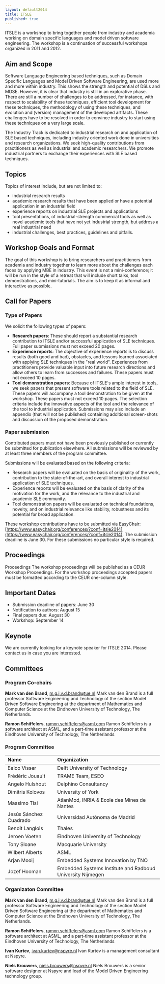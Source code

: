 ```yaml
---
layout: default2014
title: ITSLE
published: true
---
```


ITSLE is a workshop to bring together people from industry and academia working on domain specific languages and model driven software engineering. The workshop is a continuation of successful workshops organized in 2011 and 2012.

## Aim and Scope
Software Language Engineering based techniques, such as Domain Specific Languages and Model Driven Software Engineering, are used more and more within industry. This shows the strength and potential of DSLs and MDSE. However, it is clear that industry is still in an explorative phase. There are still a number of challenges to be addressed, for instance, with respect to scalability of these techniques, efficient tool development for these techniques, the methodology of using these techniques, and evolution and (version) management of the developed artifacts. These challenges have to be resolved in order to convince industry to start using these techniques on a very large scale.

The Industry Track is dedicated to industrial research on and application of SLE based techniques, including industry oriented work done in universities and research organizations. We seek high-quality contributions from practitioners as well as industrial and academic researchers. We promote industrial partners to exchange their experiences with SLE based techniques.

## Topics
Topics of interest include, but are not limited to:
- industrial research results
- academic research results that have been applied or have a potential application in an industrial field
- experience reports on industrial SLE projects and applications
- tool presentations, of industrial-strength commercial tools as well as novel academic tools that have not yet industrial strength, but address a real industrial need
- industrial challenges, best practices, guidelines and pitfalls.

## Workshop Goals and Format
The goal of this workshop is to bring researchers and practitioners from academia and industry together to learn more about the challenges each faces by applying MBE in industry. This event is not a mini-conference; it will be run in the style of a retreat that will include short talks, tool demonstrations, and mini-tutorials. The aim is to keep it as informal and interactive as possible.

## Call for Papers
### Type of Papers
We solicit the following types of papers:

- **Research papers**: These should report a substantial research contribution to ITSLE and/or successful application of SLE techniques. Full paper submissions must not exceed 20 pages.
- **Experience reports**: The objective of experience reports is to discuss results (both good and bad), obstacles, and lessons learned associated with applying SLE techniques in the "real world". Experiences from practitioners provide valuable input into future research directions and allow others to learn from successes and failures. These papers must not exceed 10 pages.
- **Tool demonstration papers**: Because of ITSLE's ample interest in tools, we seek papers that present software tools related to the field of SLE. These papers will accompany a tool demonstration to be given at the workshop. These papers must not exceed 10 pages. The selection criteria include the innovative aspects of the tool and the relevance of the tool to industrial application. Submissions may also include an appendix (that will not be published) containing additional screen-shots and discussion of the proposed demonstration.

### Paper submission
Contributed papers must not have been previously published or currently be submitted for publication elsewhere. All submissions will be reviewed by at least three members of the program committee.

Submissions will be evaluated based on the following criteria:
- Research papers will be evaluated on the basis of originality of the work, contribution to the state-of-the-art, and overall interest to industrial application of SLE techniques.
- Experience reports will be evaluated on the basis of clarity of the motivation for the work, and the relevance to the industrial and academic SLE community.
- Tool demonstration papers will be evaluated on technical foundations, novelty, and on industrial relevance like stability, robustness and its potential for broad application.

These workshop contributions have to be submitted via EasyChair:
[https://www.easychair.org/conferences/?conf=itsle2014](https://www.easychair.org/conferences/?conf=itsle2014). The submission deadline is June 30. For these submissions no particular style is required.

##  Proceedings
Proceedings
The workshop proceedings will be published as a CEUR Workshop Proceedings. For the workshop proceedings accepted papers must be formatted according to the CEUR one-column style.

##  Important Dates
- Submission deadline of papers: June 30
- Notification to authors: August 15
- Final papers due: August 30
- Workshop: September 14

##  Keynote
We are currently looking for a keynote speaker for ITSLE 2014. Please contact us in case you are interested.

## Committees
### Program Co-chairs
**Mark van den Brand**, [m.g.j.v.d.brand@tue.nl](mailto:m.g.j.v.d.brand@tue.nl)
Mark van den Brand is a full professor Software Engineering and Technology of the section Model Driven Software Engineering at the department of Mathematics and Computer Science at the Eindhoven University of Technology, The Netherlands.

**Ramon Schiffelers**, [ramon.schiffelers@asml.com](mailto:ramon.schiffelers@asml.com)
Ramon Schiffelers is a software architect at ASML, and a part-time assistant professor at the Eindhoven University of Technology, The Netherlands

### Program Committee
Name        | Organization
:------------- |:-------------
Eelco	Visser |	Delft University of Technology
Frédéric	Jouault |	TRAME Team, ESEO
Angelo	Hulshout |	Delphino Consultancy
Dimitris	Kolovos |	University of York
Massimo	Tisi |	AtlanMod, INRIA & Ecole des Mines de Nantes
Jesús	Sánchez Cuadrado |	Universidad Autónoma de Madrid
Benoit	Langlois |	Thales
Jeroen	Voeten |	Eindhoven University of Technology
Tony	Sloane |	Macquarie University
Wilbert	Alberts |	ASML
Arjan	Mooij |	Embedded Systems Innovation by TNO
Jozef	Hooman |	Embedded Systems Institute and Radboud University Nijmegen

### Organizaton Committee
**Mark van den Brand**, [m.g.j.v.d.brand@tue.nl](mailto:m.g.j.v.d.brand@tue.nl)
Mark van den Brand is a full professor Software Engineering and Technology of the section Model Driven Software Engineering at the department of Mathematics and Computer Science at the Eindhoven University of Technology, The Netherlands.

**Ramon Schiffelers**, [ramon.schiffelers@asml.com](mailto:ramon.schiffelers@asml.com)
Ramon Schiffelers is a software architect at ASML, and a part-time assistant professor at the Eindhoven University of Technology, The Netherlands

**Ivan Kurtev**, [ivan.kurtev@nspyre.nl](mailto:ivan.kurtev@nspyre.nl)
Ivan Kurtev is a management consultant at Nspyre.

**Niels Brouwers**, [niels.brouwers@nspyre.nl](mailto:niels.brouwers@nspyre.nl)
Niels Brouwers is a senior software designer at Nspyre and lead of the Model Driven Engineering technology group.



